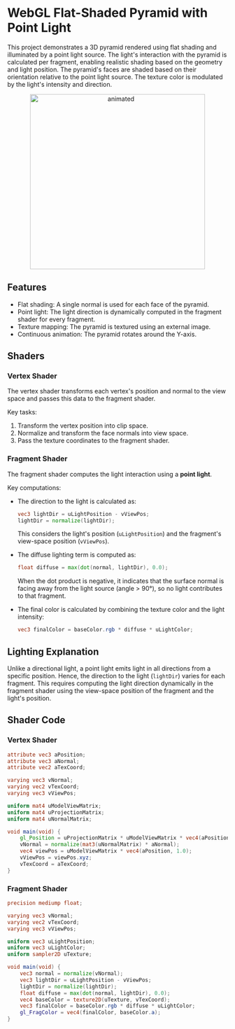 # WebGL Flat-Shaded Pyramid with Point Light

This project demonstrates a 3D pyramid rendered using flat shading and illuminated by a point light source. The light's interaction with the pyramid is calculated per fragment, enabling realistic shading based on the geometry and light position. The pyramid's faces are shaded based on their orientation relative to the point light source. The texture color is modulated by the light's intensity and direction.

<p align="center">
<img src="../../figures/flatShading_point_light.gif" alt="animated" width="400">
</p>

## **Features**
- Flat shading: A single normal is used for each face of the pyramid.
- Point light: The light direction is dynamically computed in the fragment shader for every fragment.
- Texture mapping: The pyramid is textured using an external image.
- Continuous animation: The pyramid rotates around the Y-axis.

## **Shaders**

### Vertex Shader
The vertex shader transforms each vertex's position and normal to the view space and passes this data to the fragment shader.

Key tasks:
1. Transform the vertex position into clip space.
2. Normalize and transform the face normals into view space.
3. Pass the texture coordinates to the fragment shader.

### Fragment Shader
The fragment shader computes the light interaction using a **point light**.

Key computations:
- The direction to the light is calculated as:
  ```glsl
  vec3 lightDir = uLightPosition - vViewPos;
  lightDir = normalize(lightDir);
  ```
  This considers the light's position (`uLightPosition`) and the fragment's view-space position (`vViewPos`).
  
- The diffuse lighting term is computed as:
  ```glsl
  float diffuse = max(dot(normal, lightDir), 0.0);
  ```
  When the dot product is negative, it indicates that the surface normal is facing away from the light source (angle > 90°), so no light contributes to that fragment.

- The final color is calculated by combining the texture color and the light intensity:
  ```glsl
  vec3 finalColor = baseColor.rgb * diffuse * uLightColor;
  ```

## **Lighting Explanation**
Unlike a directional light, a point light emits light in all directions from a specific position. Hence, the direction to the light (`lightDir`) varies for each fragment. This requires computing the light direction dynamically in the fragment shader using the view-space position of the fragment and the light's position.

## **Shader Code**

### Vertex Shader
```glsl
attribute vec3 aPosition;
attribute vec3 aNormal;
attribute vec2 aTexCoord;

varying vec3 vNormal;
varying vec2 vTexCoord;
varying vec3 vViewPos;

uniform mat4 uModelViewMatrix;
uniform mat4 uProjectionMatrix;
uniform mat4 uNormalMatrix;

void main(void) {
    gl_Position = uProjectionMatrix * uModelViewMatrix * vec4(aPosition, 1.0);
    vNormal = normalize(mat3(uNormalMatrix) * aNormal);
    vec4 viewPos = uModelViewMatrix * vec4(aPosition, 1.0);
    vViewPos = viewPos.xyz;
    vTexCoord = aTexCoord;
}
```

### Fragment Shader
```glsl
precision mediump float;

varying vec3 vNormal;
varying vec2 vTexCoord;
varying vec3 vViewPos;

uniform vec3 uLightPosition;
uniform vec3 uLightColor;
uniform sampler2D uTexture;

void main(void) {
    vec3 normal = normalize(vNormal);
    vec3 lightDir = uLightPosition - vViewPos;
    lightDir = normalize(lightDir);
    float diffuse = max(dot(normal, lightDir), 0.0);
    vec4 baseColor = texture2D(uTexture, vTexCoord);
    vec3 finalColor = baseColor.rgb * diffuse * uLightColor;
    gl_FragColor = vec4(finalColor, baseColor.a);
}
```
